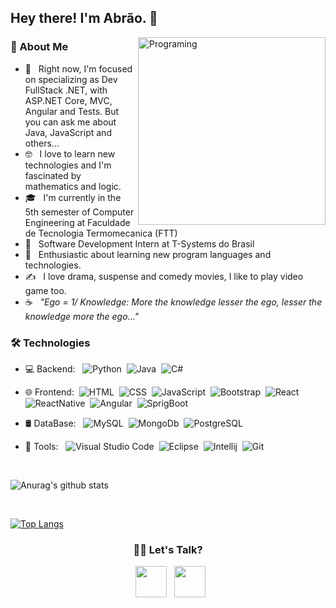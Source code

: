 <h2> Hey there! I'm Abrão. 👋</h2>
<img align="right" border-radius=" 0 35px 0px 70px" alt="Programing" src="https://camo.githubusercontent.com/6c462df7a80f58974ae914a49f0bdf532d7cefb7fe1027307f38e79d93dc044c/68747470733a2f2f7468756d62732e6766796361742e636f6d2f476f6f646e617475726564466f6e64476175722d73697a655f726573747269637465642e676966"  width="300"/>
<h3>👨 About Me </h3>

- 🔭 &nbsp; Right now, I'm focused on specializing as Dev FullStack .NET, with ASP.NET Core, MVC, Angular and Tests. But you can ask me about Java, JavaScript and others...
- 🤓 &nbsp; I love to learn new technologies and I'm fascinated by mathematics and logic.
- 🎓 &nbsp; I'm currently in the 5th semester of Computer Engineering at Faculdade de Tecnologia Termomecanica (FTT)
- 💼 &nbsp; Software Development Intern at T-Systems do Brasil
- 🌱 &nbsp; Enthusiastic about learning new program languages and technologies.
- ✍️ &nbsp; I love drama, suspense and comedy movies, I like to play video game too.
- ☕ &nbsp; <i>"Ego = 1/ Knowledge: More the knowledge lesser the ego, lesser the knowledge more the ego..."</i> 
<h3>🛠 Technologies</h3>

- 💻 Backend: &nbsp; ![Python](https://img.shields.io/badge/Node.js-43853D?style=for-the-badge&logo=node-dot-js&logoColor=white)&nbsp;
 ![Java](https://img.shields.io/badge/Java-ED8B00?style=for-the-badge&logo=java&logoColor=white)&nbsp;
 ![C#](https://img.shields.io/badge/C%23-239120?style=for-the-badge&logo=c-sharp&logoColor=white)&nbsp;
 
- 🌐 Frontend:&nbsp; ![HTML](https://img.shields.io/badge/HTML5-E34F26?style=for-the-badge&logo=html5&logoColor=white)&nbsp;
![CSS](https://img.shields.io/badge/CSS3-1572B6?style=for-the-badge&logo=css3&logoColor=white)&nbsp;
![JavaScript](https://img.shields.io/badge/JavaScript-F7DF1E?style=for-the-badge&logo=javascript&logoColor=black)&nbsp;
![Bootstrap](https://img.shields.io/badge/Bootstrap-563D7C?style=for-the-badge&logo=bootstrap&logoColor=white)&nbsp;
![React](https://img.shields.io/badge/React-20232A?style=for-the-badge&logo=react&logoColor=61DAFB)&nbsp;
![ReactNative](https://img.shields.io/badge/React_Native-20232A?style=for-the-badge&logo=react&logoColor=61DAFB)&nbsp;
![Angular](https://img.shields.io/badge/Angular-DD0031?style=for-the-badge&logo=angular&logoColor=white)&nbsp;
![SprigBoot](https://img.shields.io/badge/Spring_Boot-F2F4F9?style=for-the-badge&logo=spring-boot)&nbsp;

- 🛢 DataBase: &nbsp; ![MySQL](https://img.shields.io/badge/MySQL-00000F?style=for-the-badge&logo=mysql&logoColor=white)&nbsp;
![MongoDb](https://img.shields.io/badge/MongoDB-4EA94B?style=for-the-badge&logo=mongodb&logoColor=white)&nbsp;
![PostgreSQL](https://img.shields.io/badge/PostgreSQL-316192?style=for-the-badge&logo=postgresql&logoColor=white)&nbsp;

- 🔧 Tools: &nbsp;   ![Visual Studio Code](https://img.shields.io/badge/Visual_Studio_Code-0078D4?style=for-the-badge&logo=visual%20studio%20code&logoColor=white)&nbsp;
![Eclipse](https://img.shields.io/badge/Eclipse-2C2255?style=for-the-badge&logo=eclipse&logoColor=white)&nbsp;
![Intellij](https://img.shields.io/badge/IntelliJIDEA-000000.svg?style=for-the-badge&logo=intellij-idea&logoColor=white)&nbsp;
![Git](https://img.shields.io/badge/Git-F05032?style=for-the-badge&logo=git&logoColor=white)&nbsp;

<br>


![Anurag's github stats](https://github-readme-stats.vercel.app/api?username=abraojr&show_icons=true&theme=radical)


<br>

[![Top Langs](https://github-readme-stats.vercel.app/api/top-langs/?username=abraojr&layout=compact&text_color=daf7dc&bg_color=151515)](https://github.com/devSouvik/github-readme-stats)

<h3 align="center"> 🤝🏻 Let's Talk? </h3>
<p align="center">  
&nbsp; <a href="https://www.linkedin.com/in/abraojunior/" target="_blank" rel="noopener noreferrer"><img src="https://img.icons8.com/plasticine/100/000000/linkedin.png" width="50" /></a>
&nbsp; <a href="mailto:abraoastjr@gmail.com" target="_blank" rel="noopener noreferrer"><img src="https://img.icons8.com/plasticine/100/000000/gmail.png"  width="50" /></a>
</p>
